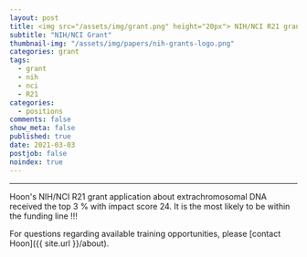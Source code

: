 ```yaml
---
layout: post
title: <img src="/assets/img/grant.png" height="20px"> NIH/NCI R21 grant application score was posted (top 3 %) !!!
subtitle: "NIH/NCI Grant"
thumbnail-img: "/assets/img/papers/nih-grants-logo.png"
categories: grant
tags:
  - grant
  - nih
  - nci
  - R21
categories:
  - positions
comments: false
show_meta: false
published: true
date: 2021-03-03
postjob: false
noindex: true
---
```


<hr>

Hoon's NIH/NCI R21 grant application about extrachromosomal DNA received the top 3 % with impact score 24. It is the most likely to be within the funding line !!!

<i class="fa fa-question-circle"></i> For questions regarding available training opportunities, please \[contact Hoon]({{ site.url }}/about).
